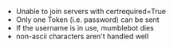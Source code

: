   * Unable to join servers with certrequired=True
  * Only one Token (i.e. password) can be sent
  * If the username is in use, mumblebot dies
  * non-ascii characters aren't handled well